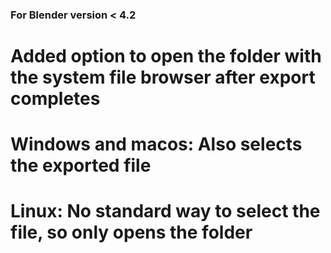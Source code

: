 ### For Blender version < 4.2
# Added option to open the folder with the system file browser after export completes
# Windows and macos: Also selects the exported file
# Linux: No standard way to select the file, so only opens the folder

